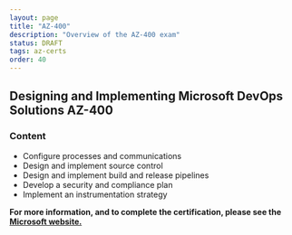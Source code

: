 ```yaml
---
layout: page
title: "AZ-400"
description: "Overview of the AZ-400 exam"
status: DRAFT
tags: az-certs
order: 40
---
```

## Designing and Implementing Microsoft DevOps Solutions AZ-400

### Content

- Configure processes and communications
- Design and implement source control
- Design and implement build and release pipelines
- Develop a security and compliance plan
- Implement an instrumentation strategy

**For more information, and to complete the certification, please see the [Microsoft website.][az-400]**

[az-400]: https://learn.microsoft.com/en-gb/credentials/certifications/exams/az-400/